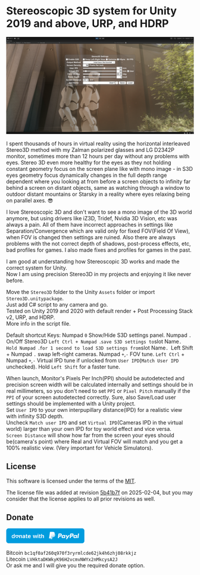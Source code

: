 # Stereoscopic 3D system for Unity 2019 and above, URP, and HDRP
![Stereo3D](Screenshot.png)

I spent thousands of hours in virtual reality using the horizontal interleaved Stereo3D method with my Zalman polarized glasses and LG D2342P monitor, sometimes more than 12 hours per day without any problems with eyes. Stereo 3D even more healthy for the eyes as they not holding constant geometry focus on the screen plane like with mono image - in S3D eyes geometry focus dynamically changes in the full depth range dependent where you looking at from before a screen objects to infinity far behind a screen on distant objects, same as watching through a window to outdoor distant mountains or Starsky in a reality where eyes relaxing being on parallel axes. :sunglasses:

I love Stereoscopic 3D and don't want to see a mono image of the 3D world anymore, but using drivers like iZ3D, Tridef, Nvidia 3D Vision, etc was always a pain.
All of them have incorrect approaches in settings like Separation/Convergence which are valid only for fixed FOV(Field Of View), when FOV is changed then settings are ruined.
Also there are always problems with the not correct depth of shadows, post-process effects, etc, bad profiles for games. I also made fixes and profiles for games in the past.

I am good at understanding how Stereoscopic 3D works and made the correct system for Unity.  
Now I am using precision Stereo3D in my projects and enjoying it like never before.  

Move the `Stereo3D` folder to the Unity `Assets` folder or import `Stereo3D.unitypackage`.  
Just add C# script to any camera and go.  
Tested on Unity 2019 and 2020 with default render + Post Processing Stack v2, URP, and HDRP.  
More info in the script file.  

Default shortcut Keys: 
    Numpad `0` Show/Hide S3D settings panel. 
    Numpad `.` On/Off Stereo3D
    `Left Ctrl + Numpad `.` save S3D settings to `slot Name`.
    Hold Numpad `.` for 1 second to load S3D settings from `slot Name`.
    `Left Shift + Numpad `.` swap left-right cameras.
    Numpad `+`,`-` FOV tune.
    `Left Ctrl` + Numpad `+`,`-` Virtual IPD tune if unlocked from `User IPD`(`Match User IPD` unchecked).
    Hold `Left Shift` for a faster tune.

When launch, Monitor's Pixels Per Inch(PPI) should be autodetected and precision screen width will be calculated internally and settings should be in real millimeters, so you don't need to set `PPI` or `Pixel Pitch` manually if the `PPI` of your screen autodetected correctly. Sure, also Save/Load user settings should be implemented with a Unity project.  
Set `User IPD` to your own interpupillary distance(IPD) for a realistic view with infinity S3D depth.  
Uncheck `Match user IPD` and set `Virtual IPD`(Cameras IPD in the virtual world) larger than your own IPD for toy world effect and vice versa.  
`Screen Distance` will show how far from the screen your eyes should be(camera's point) where Real and Virtual FOV will match and you get a 100% realistic view. (Very important for Vehicle Simulators).

## License

This software is licensed under the terms of the [MIT](LICENSE).

The license file was added at revision [5b41b7f](https://github.com/Vital-Volkov/Stereoscopic-3D-system-for-Unity-2019-/commit/5b41b7f) on 2025-02-04, but you may consider that the license applies to all prior revisions as well.

## Donate
<a href="https://paypal.me/VitalVolkov/"><img src="PayPal.svg" height="40"></a>

Bitcoin `bc1qf0af260q970f3ryrmlcde62jk4h6zhj08rkkjz`  
Litecoin `LVHktaDKWkyK96H2vcmvNWYx2nMkcysA2J`  
Or ask me and I will give you the required donate option.
